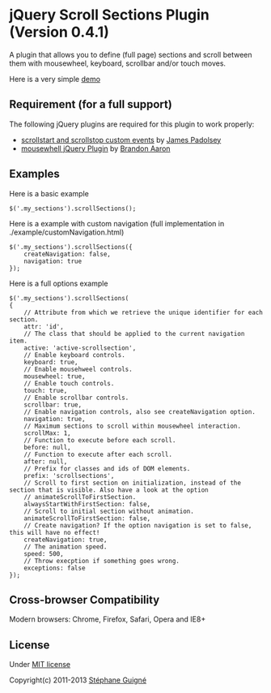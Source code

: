 # jQuery Scroll Sections Plugin (Version 0.4.1)

A plugin that allows you to define (full page) sections and scroll between them with mousewheel, keyboard, scrollbar and/or touch moves.

Here is a very simple [demo](http://lab.stephaneguigne.com/js/jquery-scrollsections/)


## Requirement (for a full support)

The following jQuery plugins are required for this plugin to work properly:
- [scrollstart and scrollstop custom events](http://james.padolsey.com/demos/scrollevents/scroll-startstop.events.jquery.js) by [James Padolsey](http://james.padolsey.com)
- [mousewhell jQuery Plugin](http://james.padolsey.com/demos/scrollevents/scroll-startstop.events.jquery.js) by [Brandon Aaron](http://brandonaaron.net/)


## Examples

Here is a basic example

	$('.my_sections').scrollSections();

Here is a example with custom navigation (full implementation in ./example/customNavigation.html)

	$('.my_sections').scrollSections({
		createNavigation: false,
		navigation: true
	});	

Here is a full options example

	$('.my_sections').scrollSections(
	{
        // Attribute from which we retrieve the unique identifier for each section.
		attr: 'id',
		// The class that should be applied to the current navigation item.
		active: 'active-scrollsection',
		// Enable keyboard controls.
		keyboard: true,
		// Enable mousehweel controls.
		mousewheel: true,
		// Enable touch controls.
		touch: true,
		// Enable scrollbar controls.
		scrollbar: true,
		// Enable navigation controls, also see createNavigation option.
		navigation: true,
		// Maximum sections to scroll within mousewheel interaction.
		scrollMax: 1,
		// Function to execute before each scroll.
		before: null,
		// Function to execute after each scroll.
		after: null,
		// Prefix for classes and ids of DOM elements.
		prefix: 'scrollsections',
		// Scroll to first section on initialization, instead of the section that is visible. Also have a look at the option
		// animateScrollToFirstSection.
		alwaysStartWithFirstSection: false,
		// Scroll to initial section without animation.
		animateScrollToFirstSection: false,
		// Create navigation? If the option navigation is set to false, this will have no effect!
		createNavigation: true,
		// The animation speed.
		speed: 500,
		// Throw execption if something goes wrong.
		exceptions: false
	});


## Cross-browser Compatibility

Modern browsers: Chrome, Firefox, Safari, Opera and IE8+


## License

Under [MIT license](http://opensource.org/licenses/MIT)


Copyright(c) 2011-2013 [Stéphane Guigné](http://stephaneguigne.com)
